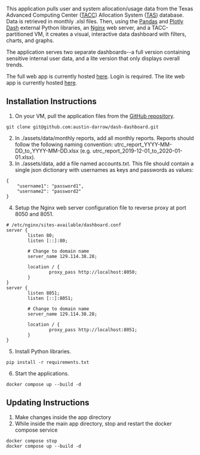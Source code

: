 This application pulls user and system allocation/usage data from the Texas Advanced Computing Center ([TACC](https://tacc.utexas.edu)) Allocation System ([TAS](https://tacc.utexas.edu/use-tacc/allocations/)) database. Data is retrieved in monthly .xlsl files. Then, using the [Pandas](https://pandas.pydata.org/docs/) and [Plotly Dash](https://dash.plotly.com/) external Python libraries, an [Nginx](https://www.nginx.com/) web server, and a TACC-partitioned VM, it creates a visual, interactive data dashboard with filters, charts, and graphs.

The application serves two separate dashboards--a full version containing sensitive internal user data, and a lite version that only displays overall trends.

The full web app is currently hosted [here](http://129.114.38.28). Login is required.
The lite web app is currently hosted [here](http://129.114.38.28:8051).

Installation Instructions
------------
1. On your VM, pull the application files from the [GitHub repository](https://github.com/austin-darrow/dash-dashboard).
```
git clone git@github.com:austin-darrow/dash-dashboard.git
```
2. In ./assets/data/monthly reports, add all monthly reports. Reports should follow the following naming convention: utrc_report_YYYY-MM-DD_to_YYYY-MM-DD.xlsx (e.g. utrc_report_2019-12-01_to_2020-01-01.xlsx).
3. In ./assets/data, add a file named accounts.txt. This file should contain a single json dictionary with usernames as keys and passwords as values:
```
{
    "username1": "password1",
    "username2": "password2"
}
```
4. Setup the Nginx web server configuration file to reverse proxy at port 8050 and 8051.
```
# /etc/nginx/sites-available/dashboard.conf
server {
        listen 80;
        listen [::]:80;

        # Change to domain name
        server_name 129.114.38.28;

        location / {
                proxy_pass http://localhost:8050;
        }
}
server {
        listen 8051;
        listen [::]:8051;

        # Change to domain name
        server_name 129.114.38.28;

        location / {
                proxy_pass http://localhost:8051;
        }
}
```
5. Install Python libraries.
```
pip install -r requirements.txt
```
6. Start the applications.
```
docker compose up --build -d
```

Updating Instructions
------------
1. Make changes inside the app directory
2. While inside the main app directory, stop and restart the docker compose service
```
docker compose stop
docker compose up --build -d
```